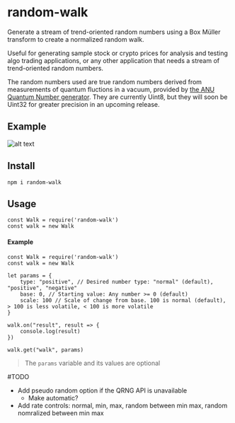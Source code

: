 # random-walk
Generate a stream of trend-oriented random numbers using a Box Müller transform to create a normalized random walk.

Useful for generating sample stock or crypto prices for analysis and testing algo trading applications, or any other application that needs a stream of trend-oriented random numbers.

The random numbers used are true random numbers derived from measurements of quantum fluctions in a vacuum, provided by [the ANU Quantum Number generator](https://qrng.anu.edu.au). They are currently Uint8, but they will soon be Uint32 for greater precision in an upcoming release.

## Example
![alt text](https://draeder.github.io/random-walk/src/random-walk.png "Random walk")

## Install
`npm i random-walk`

## Usage
```
const Walk = require('random-walk')
const walk = new Walk
```

#### Example
```
const Walk = require('random-walk')
const walk = new Walk

let params = {
    type: "positive", // Desired number type: "normal" (default), "positive", "negative"
    base: 0, // Starting value: Any number >= 0 (default)
    scale: 100 // Scale of change from base. 100 is normal (default), > 100 is less volatile, < 100 is more volatile
}

walk.on("result", result => {
    console.log(result)
})

walk.get("walk", params)
```
> The `params` variable and its values are optional

#TODO

- Add pseudo random option if the QRNG API is unavailable
  - Make automatic?
- Add rate controls: normal, min, max, random between min max, random nomralized between min max